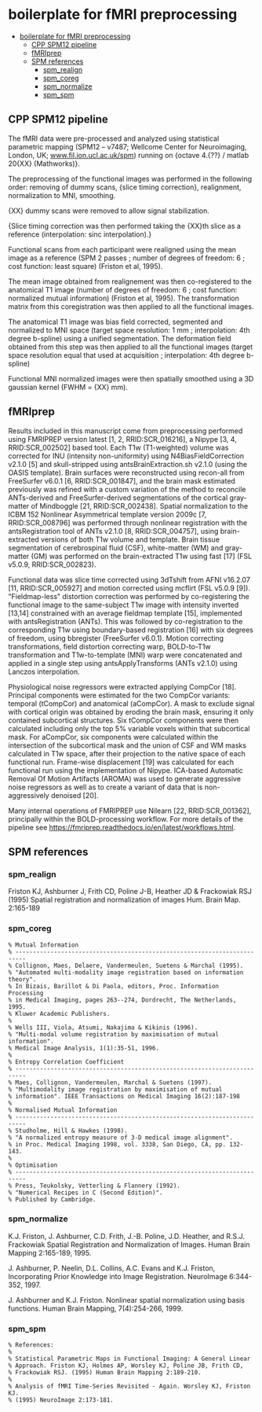 # boilerplate for fMRI preprocessing

<!-- TOC -->

- [boilerplate for fMRI preprocessing](#boilerplate-for-fmri-preprocessing)
  - [CPP SPM12 pipeline](#cpp-spm12-pipeline)
  - [fMRIprep](#fmriprep)
  - [SPM references](#spm-references)
    - [spm_realign](#spm_realign)
    - [spm_coreg](#spm_coreg)
    - [spm_normalize](#spm_normalize)
    - [spm_spm](#spm_spm)

<!-- /TOC -->

## CPP SPM12 pipeline

The fMRI data were pre-processed and analyzed using statistical parametric
mapping (SPM12 – v7487; Wellcome Center for Neuroimaging, London, UK;
www.fil.ion.ucl.ac.uk/spm) running on {octave 4.{??} / matlab 20{XX}
(Mathworks)}.

The preprocessing of the functional images was performed in the following order:
removing of dummy scans, {slice timing correction}, realignment, normalization
to MNI, smoothing.

{XX} dummy scans were removed to allow signal stabilization.

{Slice timing correction was then performed taking the {XX}th slice as a
reference (interpolation: sinc interpolation).}

Functional scans from each participant were realigned using the mean image as a
reference (SPM 2 passes ; number of degrees of freedom: 6 ; cost function: least
square) (Friston et al, 1995).

The mean image obtained from realignement was then co-registered to the
anatomical T1 image (number of degrees of freedom: 6 ; cost function: normalized
mutual information) (Friston et al, 1995). The transformation matrix from this
coregistration was then applied to all the functional images.

The anatomical T1 image was bias field corrected, segmented and normalized to
MNI space (target space resolution: 1 mm ; interpolation: 4th degree b-spline)
using a unified segmentation. The deformation field obtained from this step was
then applied to all the functional images (target space resolution equal that
used at acquisition ; interpolation: 4th degree b-spline)

Functional MNI normalized images were then spatially smoothed using a 3D
gaussian kernel (FWHM = {XX} mm).

## fMRIprep

Results included in this manuscript come from preprocessing performed using
FMRIPREP version latest [1, 2, RRID:SCR_016216], a Nipype [3, 4,
RRID:SCR_002502] based tool. Each T1w (T1-weighted) volume was corrected for INU
(intensity non-uniformity) using N4BiasFieldCorrection v2.1.0 [5] and
skull-stripped using antsBrainExtraction.sh v2.1.0 (using the OASIS template).
Brain surfaces were reconstructed using recon-all from FreeSurfer v6.0.1 [6,
RRID:SCR_001847], and the brain mask estimated previously was refined with a
custom variation of the method to reconcile ANTs-derived and FreeSurfer-derived
segmentations of the cortical gray-matter of Mindboggle [21, RRID:SCR_002438].
Spatial normalization to the ICBM 152 Nonlinear Asymmetrical template version
2009c [7, RRID:SCR_008796] was performed through nonlinear registration with the
antsRegistration tool of ANTs v2.1.0 [8, RRID:SCR_004757], using brain-extracted
versions of both T1w volume and template. Brain tissue segmentation of
cerebrospinal fluid (CSF), white-matter (WM) and gray-matter (GM) was performed
on the brain-extracted T1w using fast [17] (FSL v5.0.9, RRID:SCR_002823).

Functional data was slice time corrected using 3dTshift from AFNI v16.2.07 [11,
RRID:SCR_005927] and motion corrected using mcflirt (FSL v5.0.9 [9]).
"Fieldmap-less" distortion correction was performed by co-registering the
functional image to the same-subject T1w image with intensity inverted [13,14]
constrained with an average fieldmap template [15], implemented with
antsRegistration (ANTs). This was followed by co-registration to the
corresponding T1w using boundary-based registration [16] with six degrees of
freedom, using bbregister (FreeSurfer v6.0.1). Motion correcting
transformations, field distortion correcting warp, BOLD-to-T1w transformation
and T1w-to-template (MNI) warp were concatenated and applied in a single step
using antsApplyTransforms (ANTs v2.1.0) using Lanczos interpolation.

Physiological noise regressors were extracted applying CompCor [18]. Principal
components were estimated for the two CompCor variants: temporal (tCompCor) and
anatomical (aCompCor). A mask to exclude signal with cortical origin was
obtained by eroding the brain mask, ensuring it only contained subcortical
structures. Six tCompCor components were then calculated including only the top
5% variable voxels within that subcortical mask. For aCompCor, six components
were calculated within the intersection of the subcortical mask and the union of
CSF and WM masks calculated in T1w space, after their projection to the native
space of each functional run. Frame-wise displacement [19] was calculated for
each functional run using the implementation of Nipype. ICA-based Automatic
Removal Of Motion Artifacts (AROMA) was used to generate aggressive noise
regressors as well as to create a variant of data that is non-aggressively
denoised [20].

Many internal operations of FMRIPREP use Nilearn [22, RRID:SCR_001362],
principally within the BOLD-processing workflow. For more details of the
pipeline see https://fmriprep.readthedocs.io/en/latest/workflows.html.

## SPM references

### spm_realign

Friston KJ, Ashburner J, Frith CD, Poline J-B, Heather JD & Frackowiak RSJ
(1995) Spatial registration and normalization of images Hum. Brain Map.
2:165-189

### spm_coreg

```
% Mutual Information
% -------------------------------------------------------------------------
% Collignon, Maes, Delaere, Vandermeulen, Suetens & Marchal (1995).
% "Automated multi-modality image registration based on information theory".
% In Bizais, Barillot & Di Paola, editors, Proc. Information Processing
% in Medical Imaging, pages 263--274, Dordrecht, The Netherlands, 1995.
% Kluwer Academic Publishers.
%
% Wells III, Viola, Atsumi, Nakajima & Kikinis (1996).
% "Multi-modal volume registration by maximisation of mutual information".
% Medical Image Analysis, 1(1):35-51, 1996.
%
% Entropy Correlation Coefficient
% -------------------------------------------------------------------------
% Maes, Collignon, Vandermeulen, Marchal & Suetens (1997).
% "Multimodality image registration by maximisation of mutual
% information". IEEE Transactions on Medical Imaging 16(2):187-198
%
% Normalised Mutual Information
% -------------------------------------------------------------------------
% Studholme, Hill & Hawkes (1998).
% "A normalized entropy measure of 3-D medical image alignment".
% in Proc. Medical Imaging 1998, vol. 3338, San Diego, CA, pp. 132-143.
%
% Optimisation
% -------------------------------------------------------------------------
% Press, Teukolsky, Vetterling & Flannery (1992).
% "Numerical Recipes in C (Second Edition)".
% Published by Cambridge.
```

### spm_normalize

K.J. Friston, J. Ashburner, C.D. Frith, J.-B. Poline, J.D. Heather, and R.S.J.
Frackowiak Spatial Registration and Normalization of Images. Human Brain Mapping
2:165-189, 1995.

J. Ashburner, P. Neelin, D.L. Collins, A.C. Evans and K.J. Friston,
Incorporating Prior Knowledge into Image Registration. NeuroImage
6:344-352, 1997.

J. Ashburner and K.J. Friston. Nonlinear spatial normalization using basis
functions. Human Brain Mapping, 7(4):254-266, 1999.

### spm_spm

```
% References:
%
% Statistical Parametric Maps in Functional Imaging: A General Linear
% Approach. Friston KJ, Holmes AP, Worsley KJ, Poline JB, Frith CD,
% Frackowiak RSJ. (1995) Human Brain Mapping 2:189-210.
%
% Analysis of fMRI Time-Series Revisited - Again. Worsley KJ, Friston KJ.
% (1995) NeuroImage 2:173-181.
```
